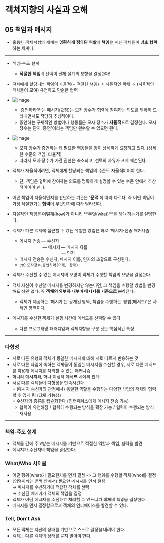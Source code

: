# 객체지향의 사실과 오해

## **05** 책임과 메시지

- 훌륭한 객체지향의 세계는 **명확하게 정의된 역할과 책임**을 지닌 객체들이 **상호 협력**하는 세계다.

---
- 책임-주도 설계
  - **적절한 책임**의 선택이 전체 설계의 방향을 결정한다!
- 객체에게 할당되는 책임이 자율적(= 적절한 책임) → 자율적인 객체 → (자율적인 객체들이 모여) 유연하고 단순한 협력
- ![image](https://user-images.githubusercontent.com/26949964/69916920-2ff50400-14a4-11ea-8d66-5da8432fd175.png)
  - '증언하라'라는 메시지(요청)는 모자 장수가 협력에 참여하는 의도를 명확히 드러내면서도 적당히 추상적이다.
  - 증언하는 구체적인 방법이나 행동들은 모자 장수가 **자율적**으로 결정한다. 모자 장수는 단지 '증언'이라는 책임만 완수할 수 있으면 된다.
- ![image](https://user-images.githubusercontent.com/26949964/69916927-4733f180-14a4-11ea-83d6-a76e7abdb1ea.png)
  - 모자 장수가 증언하는 데 필요한 행동들을 왕이 상세하게 요청하고 있다. (상세한 수준의 책임; 타율적)
  - 따라서 모자 장수가 가진 권한은 축소되고, 선택의 자유가 크게 훼손된다.
- 객체가 자율적이려면, 객체에게 할당되는 책임의 수준도 자율적이어야 한다.
  - 단, 책임은 협력에 참여하는 의도를 명확하게 설명할 수 있는 수준 안에서 추상적이어야 한다.
- 어떤 책임이 자율적인지를 판단하는 기준은 '**문맥**'에 따라 다르다. 즉 어떤 책임이 가장 적절한가는 **협력**이 무엇인가에 따라 달라진다.
- 자율적인 책임은 ~~어떻게(how)~~가 아니라 **무엇(what)**을 해야 하는가를 설명한다.

- 객체가 다른 객체에 접근할 수 있는 유일한 방법은 바로 '메시지-전송 매커니즘'
  - 메시지 전송 — 수신자  
    ⠀⠀⠀⠀⠀⠀ ⠀— 메시지 — 메시지 이름  
    ⠀⠀⠀⠀⠀⠀⠀  ⠀⠀⠀⠀⠀⠀— 인자
  - 메시지 전송은 수신자, 메시지 이름, 인자의 조합으로 구성된다.
  - ex) `모자장수.증언하라(어제, 왕국)`
- 객체가 수신할 수 있는 메시지의 모양이 객체가 수행할 책임의 모양을 결정한다.
- 객체 자신이 수신할 메시지를 변경하지만 않는다면, 그 책임을 수행할 방법을 변경해도 상관 없다. 즉 **객체의 외부와 내부가 메시지를 기준으로 분리**된다.
  - 객체가 제공하는 '메시지'는 공개된 영역, 책임을 수행하는 '방법(메서드)'은 사적인 영역이다.
- 메시지를 수신한 객체가 실행 시간에 메서드를 선택할 수 있다
  - 다른 프로그래밍 패러다임과 객체지향을 구분 짓는 핵심적인 특징

---
### 다형성
- 서로 다른 유형의 객체가 동일한 메시지에 대해 서로 다르게 반응하는 것
- 서로 다른 타입에 속하는 객체들이 동일한 메시지를 수신할 경우, 서로 다른 메서드를 이용해 메시지를 처리할 수 있는 매커니즘
- 하나의 **메시지**와, 하나 이상의 **메서드** 사이의 관계
- 서로 다른 객체들이 다형성을 만족시킨다  
= (메시지 송신자의 관점에서) 동일한 역할을 수행하는 다양한 타입의 객체와 협력할 수 있게 됨 (대체 가능성)  
= 수신자의 종류를 캡슐화한다 (인터페이스에게 메시지 전송 가능)
  - 협력이 유연해짐 / 협력이 수행되는 방식을 확장 가능 / 협력이 수행되는 방식 재사용

---
### 책임-주도 설계
- 객체들 간에 주고받는 메시지를 기반으로 적절한 역할과 책임, 협력을 발견
- 메시지가 수신자의 책임을 결정한다.

### What/Who 사이클
- 어떤 행위(what)가 필요한지를 먼저 결정 -> 그 행위를 수행할 객체(who)를 결정
- (협력이라는 문맥 안에서) 필요한 메시지를 먼저 결정  
  → 메시지를 수신하기에 적합한 객체를 선택  
  → 수신된 메시지가 객체의 책임을 결정
- 객체가 어떤 메시지를 수신하고 처리할 수 있느냐가 객체의 책임을 결정한다.
- 메시지를 먼저 결정함으로써 객체의 인터페이스를 발견할 수 있다.

### Tell, Don't Ask
- 모든 객체는 자신의 상태를 기반으로 스스로 결정을 내려야 한다.
- 객체는 다른 객체의 상태를 묻지 말아야 한다.